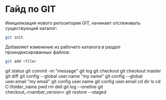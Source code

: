 # Гайд по GIT
Иницилизация нового репозитория GIT, начинает отслеживать существующий каталог:
```sh
git init
```
Добавляет изменение из рабочего каталога в раздел проиндексированных файлов:
```sh
git add <file>
```

git status
git commit -m "message"
git log
git checkout
git checkout master
git diff
git config --global user.name "my name"
git config --global user.email "my email"
git config user.name 
git config user.email
cd 
dir
ls
cd C:\folder_name
pwd
rm <file>
dell <file>
git log --oneline
git checkout_<namber_version>
git restore --staged<file>
